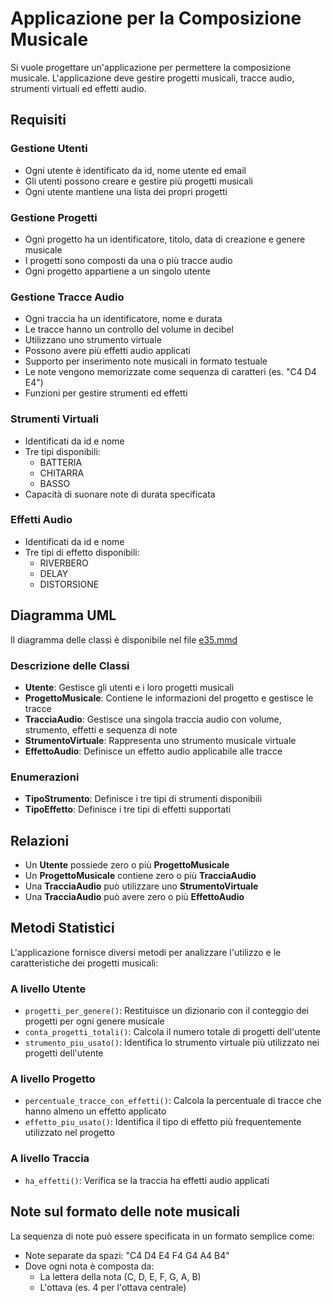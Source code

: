 # Applicazione per la Composizione Musicale

Si vuole progettare un'applicazione per permettere la composizione musicale. L'applicazione deve gestire progetti musicali, tracce audio, strumenti virtuali ed effetti audio.

## Requisiti

### Gestione Utenti

- Ogni utente è identificato da id, nome utente ed email
- Gli utenti possono creare e gestire più progetti musicali
- Ogni utente mantiene una lista dei propri progetti

### Gestione Progetti

- Ogni progetto ha un identificatore, titolo, data di creazione e genere musicale
- I progetti sono composti da una o più tracce audio
- Ogni progetto appartiene a un singolo utente

### Gestione Tracce Audio

- Ogni traccia ha un identificatore, nome e durata
- Le tracce hanno un controllo del volume in decibel
- Utilizzano uno strumento virtuale
- Possono avere più effetti audio applicati
- Supporto per inserimento note musicali in formato testuale
- Le note vengono memorizzate come sequenza di caratteri (es. "C4 D4 E4")
- Funzioni per gestire strumenti ed effetti

### Strumenti Virtuali

- Identificati da id e nome
- Tre tipi disponibili:
  - BATTERIA
  - CHITARRA
  - BASSO
- Capacità di suonare note di durata specificata

### Effetti Audio

- Identificati da id e nome
- Tre tipi di effetto disponibili:
  - RIVERBERO
  - DELAY
  - DISTORSIONE

## Diagramma UML

Il diagramma delle classi è disponibile nel file [e35.mmd](../docs/e35.mmd)

### Descrizione delle Classi

- **Utente**: Gestisce gli utenti e i loro progetti musicali
- **ProgettoMusicale**: Contiene le informazioni del progetto e gestisce le tracce
- **TracciaAudio**: Gestisce una singola traccia audio con volume, strumento, effetti e sequenza di note
- **StrumentoVirtuale**: Rappresenta uno strumento musicale virtuale
- **EffettoAudio**: Definisce un effetto audio applicabile alle tracce

### Enumerazioni

- **TipoStrumento**: Definisce i tre tipi di strumenti disponibili
- **TipoEffetto**: Definisce i tre tipi di effetti supportati

## Relazioni

- Un **Utente** possiede zero o più **ProgettoMusicale**
- Un **ProgettoMusicale** contiene zero o più **TracciaAudio**
- Una **TracciaAudio** può utilizzare uno **StrumentoVirtuale**
- Una **TracciaAudio** può avere zero o più **EffettoAudio**

## Metodi Statistici

L'applicazione fornisce diversi metodi per analizzare l'utilizzo e le caratteristiche dei progetti musicali:

### A livello Utente

- `progetti_per_genere()`: Restituisce un dizionario con il conteggio dei progetti per ogni genere musicale
- `conta_progetti_totali()`: Calcola il numero totale di progetti dell'utente
- `strumento_piu_usato()`: Identifica lo strumento virtuale più utilizzato nei progetti dell'utente

### A livello Progetto

- `percentuale_tracce_con_effetti()`: Calcola la percentuale di tracce che hanno almeno un effetto applicato
- `effetto_piu_usato()`: Identifica il tipo di effetto più frequentemente utilizzato nel progetto

### A livello Traccia

- `ha_effetti()`: Verifica se la traccia ha effetti audio applicati

## Note sul formato delle note musicali

La sequenza di note può essere specificata in un formato semplice come:

- Note separate da spazi: "C4 D4 E4 F4 G4 A4 B4"
- Dove ogni nota è composta da:
  - La lettera della nota (C, D, E, F, G, A, B)
  - L'ottava (es. 4 per l'ottava centrale)
